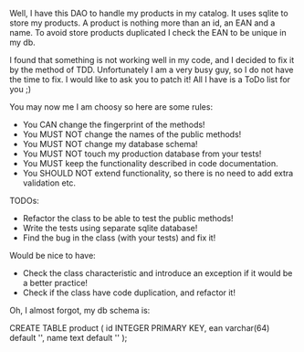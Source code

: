 Well, I have this DAO to handle my products in my catalog. It uses sqlite to 
store my products. A product is nothing more than an id, an EAN and a name.
To avoid store products duplicated I check the EAN to be unique in my db.

I found that something is not working well in my code, and I
decided to fix it by the method of TDD. Unfortunately I am a very busy guy, so
I do not have the time to fix. I would like to ask you to patch it! All I have
is a ToDo list for you ;)

You may now me I am choosy so here are some rules:
- You CAN change the fingerprint of the methods!
- You MUST NOT change the names of the public methods!
- You MUST NOT change my database schema!
- You MUST NOT touch my production database from your tests!
- You MUST keep the functionality described in code documentation.
- You SHOULD NOT extend functionality, so there is no need to add extra validation etc.

TODOs:
- Refactor the class to be able to test the public methods!
- Write the tests using separate sqlite database!
- Find the bug in the class (with your tests) and fix it!

Would be nice to have:
- Check the class characteristic and introduce an exception if it would be a better practice!
- Check if the class have code duplication, and refactor it!

Oh, I almost forgot, my db schema is:

CREATE TABLE product (
    id INTEGER PRIMARY KEY,
    ean varchar(64) default '',
    name text default ''
);